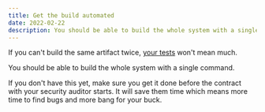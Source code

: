 ```yaml
---
title: Get the build automated
date: 2022-02-22
description: You should be able to build the whole system with a single command. 
---
```


If you can't build the same artifact twice, [your tests](test-your-assumptions) won't mean much.

You should be able to build the whole system with a single command. 

If you don't have this yet, make sure you get it done before the contract with your security auditor starts. It will save them time which means more time to find bugs and more bang for your buck.
